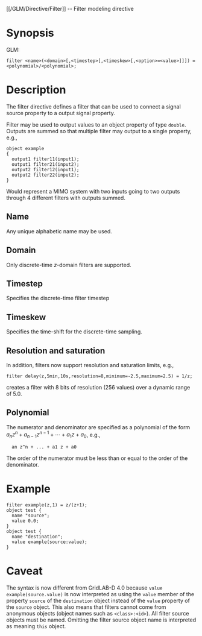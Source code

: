 [[/GLM/Directive/Filter]] -- Filter modeling directive

# Synopsis

GLM:

~~~
filter <name>(<domain>[,<timestep>[,<timeskew>[,<option>=<value>]]]) = <polynomial>/<polynomial>;
~~~

# Description

The filter directive defines a filter that can be used to connect a signal source property to a output signal property. 

Filter may be used to output values to an object property of type `double`.  Outputs are summed so that multiple filter may output to a single property, e.g.,

~~~
object example
{
  output1 filter11(input1);
  output1 filter21(input2);
  output2 filter12(input1);
  output2 filter22(input2);
}
~~~

Would represent a MIMO system with two inputs going to two outputs through 4 different filters with outputs summed.

## Name

Any unique alphabetic name may be used.

## Domain

Only discrete-time *z*-domain filters are supported.

## Timestep

Specifies the discrete-time filter timestep

## Timeskew

Specifies the time-shift for the discrete-time sampling.

## Resolution and saturation

In addition, filters now support resolution and saturation limits, e.g.,

~~~
filter delay(z,5min,10s,resolution=8,minimum=-2.5,maximum=2.5) = 1/z;
~~~

creates a filter with 8 bits of resolution (256 values) over a dynamic range of 5.0.

## Polynomial

The numerator and denominator are specified as a polynomial of the form $a_n z^n + a_{n-1} z^{n-1} + \cdots + a_1 z + a_0$, e.g.,

~~~
  an z^n + ... + a1 z + a0
~~~

The order of the numerator must be less than or equal to the order of the denominator. 

# Example

~~~
filter example(z,1) = z/(z+1);
object test {
  name "source";
  value 0.0;
}
object test {
  name "destination";
  value example(source:value);
}
~~~

# Caveat

The syntax is now different from GridLAB-D 4.0 because `value example(source.value)` is now interpreted as using the `value` member of the property `source` of the `destination` object instead of the `value` property of the `source` object. This also means that filters cannot come from anonymous objects (object names such as `<class>:<id>`).  All filter source objects must be named.  Omitting the filter source object name is interpreted as meaning `this` object.

